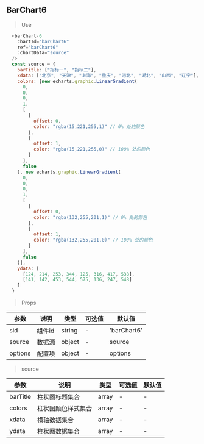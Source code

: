 ## BarChart6

> Use
```javascript
  <barChart-6 
    chartId="barChart6"
    ref="barChart6"
    :chartData="source"
  />
  const source = {
    barTitle: ["指标一", "指标二"],
    xdata: ["北京", "天津", "上海", "重庆", "河北", "湖北", "山西", "辽宁"],
    colors: [new echarts.graphic.LinearGradient(
      0,
      0,
      0,
      1,
      [
        {
          offset: 0,
          color: "rgba(15,221,255,1)" // 0% 处的颜色
        },
        {
          offset: 1,
          color: "rgba(15,221,255,0)" // 100% 处的颜色
        }
      ],
      false
    ), new echarts.graphic.LinearGradient(
      0,
      0,
      0,
      1,
      [
        {
          offset: 0,
          color: "rgba(132,255,201,1)" // 0% 处的颜色
        },
        {
          offset: 1,
          color: "rgba(132,255,201,0)" // 100% 处的颜色
        }
      ],
      false
    )],
    ydata: [
      [124, 214, 253, 344, 125, 316, 417, 538],
      [141, 142, 453, 544, 575, 136, 247, 548]
    ]
  }
```

> Props

参数|说明|类型|可选值|默认值
-|-|-|-|-|
sid|组件id|string|-|'barChart6'
source|数据源|object|-|source
options|配置项|object|-|options

> source

参数|说明|类型|可选值|默认值
-|-|-|-|-|
barTitle|柱状图标题集合|array| -| -
colors|柱状图颜色样式集合|array| -| -
xdata|横轴数据集合|array| -| -
ydata|柱状图数据集合|array|-| -
